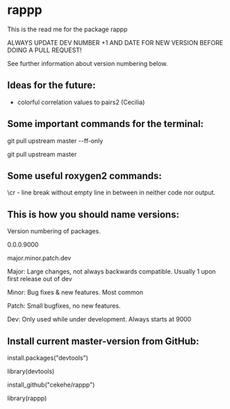 # rappp

This is the read me for the package rappp

ALWAYS UPDATE DEV NUMBER +1 AND DATE FOR NEW VERSION BEFORE DOING A PULL REQUEST!

See further information about version numbering below. 

Ideas for the future:
---------------------

- colorful correlation values to pairs2 (Cecilia)


Some important commands for the terminal:
-----------------------------------------

git pull upstream master --ff-only

git pull upstream master

Some useful roxygen2 commands:
-----------------------------------------
\\cr - line break without empty line in between in neither code nor output.

This is how you should name versions: 
-------------------------------------

Version numbering of packages. 

0.0.0.9000

major.minor.patch.dev

Major: Large changes, not always backwards compatible. Usually 1 upon first release out of dev

Minor: Bug fixes & new features. Most common

Patch: Small bugfixes, no new features.

Dev: Only used while under development. Always starts at 9000

Install current master-version from GitHub: 
-------------------------------------------
install.packages("devtools")

library(devtools)

install_github("cekehe/rappp")

library(rappp)
